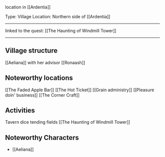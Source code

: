 location in [[Ardentia]]


Type: Village
Location: Northern side of [[Ardentia]]

---

linked to the quest: [[The Haunting of Windmill Tower]]

---
## Village structure

[[Aeliana]] with her advisor [[Ronaash]]
## Noteworthy locations

[[The Faded Apple Bar]]
[[The Hot Ticket]]
[[Grain administry]]
[[Pleasure doin' business]]
[[The Corner Craft]]

## Activities

Tavern dice
tending fields
[[The Haunting of Windmill Tower]]

## Noteworthy Characters

- [[Aeliana]]

